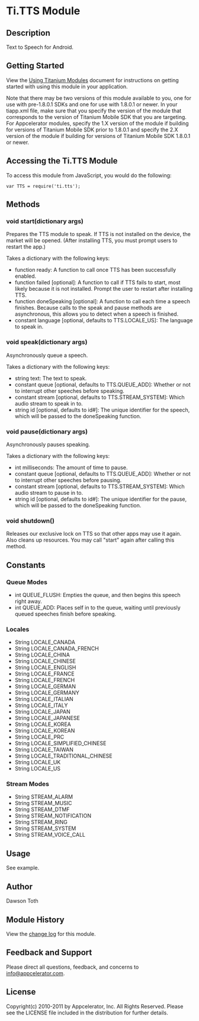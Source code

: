 # Ti.TTS Module

## Description

Text to Speech for Android.

## Getting Started

View the [Using Titanium Modules](http://docs.appcelerator.com/titanium/2.0/#!/guide/Using_Titanium_Modules) document for instructions on getting
started with using this module in your application.

Note that there may be two versions of this module available to you, one for use with pre-1.8.0.1 SDKs and one for use with 1.8.0.1 or newer.
In your tiapp.xml file, make sure that you specify the version of the module that corresponds to the version of Titanium Mobile SDK that you are targeting.
For Appcelerator modules, specify the 1.X version of the module if building for versions of Titanium Mobile SDK prior to 1.8.0.1 and specify the 2.X version of the module if
building for versions of Titanium Mobile SDK 1.8.0.1 or newer.

## Accessing the Ti.TTS Module

To access this module from JavaScript, you would do the following:

	var TTS = require('ti.tts');


## Methods

### void start(dictionary args)

Prepares the TTS module to speak. If TTS is not installed on the device, the market will be opened. (After installing
TTS, you must prompt users to restart the app.)

Takes a dictionary with the following keys:

- function ready: A function to call once TTS has been successfully enabled.
- function failed [optional]: A function to call if TTS fails to start, most likely because it is not installed. Prompt the user to restart after installing TTS.
- function doneSpeaking [optional]: A function to call each time a speech finishes. Because calls to the speak and pause methods are asynchronous, this allows you to detect when a speech is finished.
- constant language [optional, defaults to TTS.LOCALE_US]: The language to speak in.

### void speak(dictionary args)

Asynchronously queue a speech.

Takes a dictionary with the following keys:

- string text: The text to speak.
- constant queue [optional, defaults to TTS.QUEUE_ADD]: Whether or not to interrupt other speeches before speaking.
- constant stream [optional, defaults to TTS.STREAM_SYSTEM]: Which audio stream to speak in to.
- string id [optional, defaults to id#]: The unique identifier for the speech, which will be passed to the doneSpeaking function.

### void pause(dictionary args)

Asynchronously pauses speaking.

Takes a dictionary with the following keys:

- int milliseconds: The amount of time to pause.
- constant queue [optional, defaults to TTS.QUEUE_ADD]: Whether or not to interrupt other speeches before pausing.
- constant stream [optional, defaults to TTS.STREAM_SYSTEM]: Which audio stream to pause in to.
- string id [optional, defaults to id#]: The unique identifier for the pause, which will be passed to the doneSpeaking function.

### void shutdown()
 
Releases our exclusive lock on TTS so that other apps may use it again. Also cleans up resources. You may call "start" again after calling this method.


## Constants

### Queue Modes

- int QUEUE_FLUSH: Empties the queue, and then begins this speech right away.
- int QUEUE_ADD: Places self in to the queue, waiting until previously queued speeches finish before speaking.

### Locales

- String LOCALE_CANADA
- String LOCALE_CANADA_FRENCH 
- String LOCALE_CHINA
- String LOCALE_CHINESE
- String LOCALE_ENGLISH
- String LOCALE_FRANCE
- String LOCALE_FRENCH
- String LOCALE_GERMAN
- String LOCALE_GERMANY
- String LOCALE_ITALIAN
- String LOCALE_ITALY
- String LOCALE_JAPAN
- String LOCALE_JAPANESE
- String LOCALE_KOREA
- String LOCALE_KOREAN
- String LOCALE_PRC
- String LOCALE_SIMPLIFIED_CHINESE
- String LOCALE_TAIWAN
- String LOCALE_TRADITIONAL_CHINESE
- String LOCALE_UK
- String LOCALE_US

### Stream Modes

- String STREAM_ALARM
- String STREAM_MUSIC
- String STREAM_DTMF
- String STREAM_NOTIFICATION
- String STREAM_RING
- String STREAM_SYSTEM
- String STREAM_VOICE_CALL


## Usage
See example.


## Author
Dawson Toth

## Module History

View the [change log](changelog.html) for this module.

## Feedback and Support
Please direct all questions, feedback, and concerns to [info@appcelerator.com](mailto:info@appcelerator.com?subject=Android%20TTS%20Module).

## License
Copyright(c) 2010-2011 by Appcelerator, Inc. All Rights Reserved. Please see the LICENSE file included in the distribution for further details.
